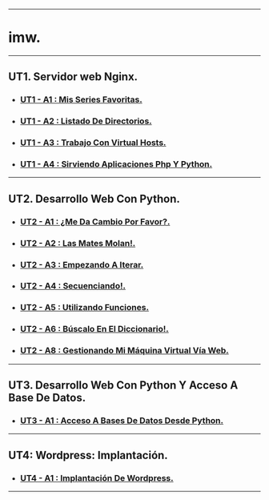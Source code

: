 ___

# **imw.**

---

## **UT1. Servidor web Nginx.**

* ### **[UT1 - A1 : Mis Series Favoritas.](https://github.com/NoeClariNista/imw/blob/master/ut1/a1/README.md)**

* ### **[UT1 - A2 : Listado De Directorios.](https://github.com/NoeClariNista/imw/blob/master/ut1/a2/README.md)**

* ### **[UT1 - A3 : Trabajo Con Virtual Hosts.](https://github.com/NoeClariNista/imw/blob/master/ut1/a3/README.md)**

* ### **[UT1 - A4 : Sirviendo Aplicaciones Php Y Python.](https://github.com/NoeClariNista/imw/blob/master/ut1/a4/README.md)**

---

## **UT2. Desarrollo Web Con Python.**

* ### **[UT2 - A1 : ¿Me Da Cambio Por Favor?.](https://github.com/NoeClariNista/imw/blob/master/ut2/a1/main.py)**

* ### **[UT2 - A2 : Las Mates Molan!.](https://github.com/NoeClariNista/imw/tree/master/ut2/a2)**

* ### **[UT2 - A3 : Empezando A Iterar.](https://github.com/NoeClariNista/imw/tree/master/ut2/a3)**

* ### **[UT2 - A4 : Secuenciando!.](https://github.com/NoeClariNista/imw/tree/master/ut2/a4)**

* ### **[UT2 - A5 : Utilizando Funciones.](https://github.com/NoeClariNista/imw/tree/master/ut2/a5)**

* ### **[UT2 - A6 : Búscalo En El Diccionario!.](https://github.com/NoeClariNista/imw/tree/master/ut2/a6)**

* ### **[UT2 - A8 : Gestionando Mi Máquina Virtual Vía Web.](https://github.com/NoeClariNista/imw/tree/master/ut2/a8)**

---

## **UT3. Desarrollo Web Con Python Y Acceso A Base De Datos.**

* ### **[UT3 - A1 : Acceso A Bases De Datos Desde Python.](https://github.com/NoeClariNista/imw/tree/master/ut3/a1)**

---

## **UT4: Wordpress: Implantación.**

* ### **[UT4 - A1 : Implantación De Wordpress.](https://github.com/NoeClariNista/imw/blob/master/ut4/a1/README.md)**

---
